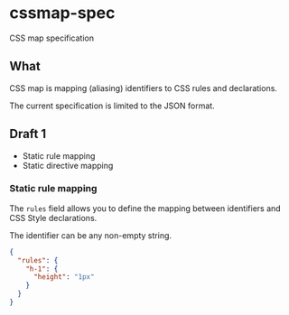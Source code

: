 # cssmap-spec

CSS map specification

## What

CSS map is mapping (aliasing) identifiers to CSS rules and declarations.

The current specification is limited to the JSON format.

## Draft 1

- Static rule mapping
- Static directive mapping

### Static rule mapping

The `rules` field allows you to define the mapping between identifiers and CSS
Style declarations.

The identifier can be any non-empty string.

```json
{
  "rules": {
    "h-1": {
      "height": "1px"
    }
  }
}
```
